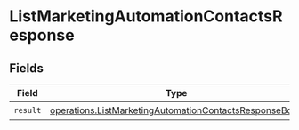 # ListMarketingAutomationContactsResponse


## Fields

| Field                                                                                                                            | Type                                                                                                                             | Required                                                                                                                         | Description                                                                                                                      |
| -------------------------------------------------------------------------------------------------------------------------------- | -------------------------------------------------------------------------------------------------------------------------------- | -------------------------------------------------------------------------------------------------------------------------------- | -------------------------------------------------------------------------------------------------------------------------------- |
| `result`                                                                                                                         | [operations.ListMarketingAutomationContactsResponseBody](../../models/operations/listmarketingautomationcontactsresponsebody.md) | :heavy_check_mark:                                                                                                               | N/A                                                                                                                              |